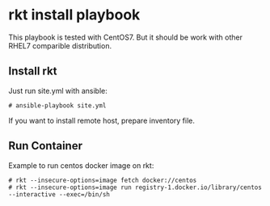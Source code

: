 rkt install playbook
====================

This playbook is tested with CentOS7.
But it should be work with other RHEL7 comparible distribution.

Install rkt
-----------

Just run site.yml with ansible:

    # ansible-playbook site.yml

If you want to install remote host, prepare inventory file.

Run Container
-------------

Example to run centos docker image on rkt:

    # rkt --insecure-options=image fetch docker://centos
    # rkt --insecure-options=image run registry-1.docker.io/library/centos  --interactive --exec=/bin/sh